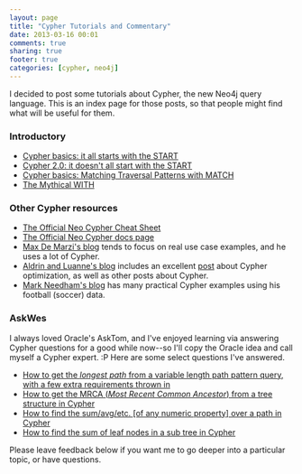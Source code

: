 ```yaml
---
layout: page
title: "Cypher Tutorials and Commentary"
date: 2013-03-16 00:01
comments: true
sharing: true
footer: true
categories: [cypher, neo4j]
---
```

I decided to post some tutorials about Cypher, the new Neo4j query language. This is an index page for those posts, so that people might find what will be useful for them.

### Introductory
* [Cypher basics: it all starts with the START](/cypher-it-all-starts-with-the-start/)
* [Cypher 2.0: it doesn't all start with the START](/cypher-it-doesnt-all-start-with-the-start/)
* [Cypher basics: Matching Traversal Patterns with MATCH](/cypher-matching-traversal-patterns-with-match/)
* [The Mythical WITH](/the-mythical-with-neo4js-cypher-query-language/)

### Other Cypher resources
* [The Official Neo Cypher Cheat Sheet](http://neo4j.org/resources/cypher)
* [The Official Neo Cypher docs page](http://docs.neo4j.org/chunked/snapshot/cypher-query-lang.html)
* [Max De Marzi's blog](http://maxdemarzi.com/category/cypher/) tends to focus on real use case examples, and he uses a lot of Cypher.
* [Aldrin and Luanne's blog](http://thought-bytes.blogspot.com/) includes an excellent [post](http://thought-bytes.blogspot.com/2013/01/optimizing-neo4j-cypher-queries.html) about Cypher optimization, as well as other posts about Cypher.
* [Mark Needham's blog](http://www.markhneedham.com/blog/tag/cypher/) has many practical Cypher examples using his football (soccer) data.

### AskWes
I always loved Oracle's AskTom, and I've enjoyed learning via answering Cypher questions for a good while now--so I'll copy the Oracle idea and call myself a Cypher expert. :P Here are some select questions I've answered.

* [How to get the *longest path* from a variable length path pattern query, with a few extra requirements thrown in](/cypher-longest-path/)
* [How to get the MRCA (*Most Recent Common Ancestor*) from a tree structure in Cypher](/cypher-most-recent-common-ancestor/)
* [How to find the sum/avg/etc. [of any numeric property] over a path in Cypher](/cypher-finding-the-sum-over-a-path/)
* [How to find the sum of leaf nodes in a sub tree in Cypher](/cypher-summing-data-up-a-tree-leaf-nodes/)


Please leave feedback below if you want me to go deeper into a particular topic, or have questions.
